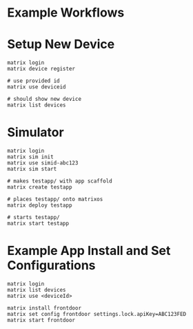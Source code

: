 # Example Workflows

# Setup New Device
```
matrix login
matrix device register

# use provided id
matrix use deviceid

# should show new device
matrix list devices

```

# Simulator
```
matrix login
matrix sim init
matrix use simid-abc123
matrix sim start

# makes testapp/ with app scaffold
matrix create testapp

# places testapp/ onto matrixos
matrix deploy testapp

# starts testapp/
matrix start testapp
```

# Example App Install and Set Configurations

```
matrix login
matrix list devices
matrix use <deviceId>

matrix install frontdoor
matrix set config frontdoor settings.lock.apiKey=ABC123FED
matrix start frontdoor
```
